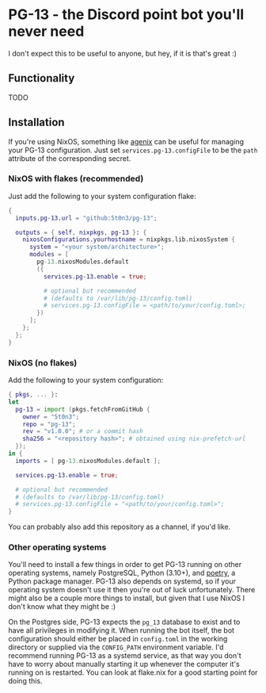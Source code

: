 # PG-13 - the Discord point bot you'll never need

I don't expect this to be useful to anyone, but hey, if it is that's great :)

## Functionality

TODO

## Installation

If you're using NixOS, something like [agenix](https://github.com/ryantm/agenix)
can be useful for managing your PG-13 configuration. Just set
`services.pg-13.configFile` to be the `path` attribute of the corresponding
secret.

### NixOS with flakes (recommended)

Just add the following to your system configuration flake:

```nix
{
  inputs.pg-13.url = "github:5t0n3/pg-13";

  outputs = { self, nixpkgs, pg-13 }: {
    nixosConfigurations.yourhostname = nixpkgs.lib.nixosSystem {
      system = "<your system/architecture>";
      modules = [
        pg-13.nixosModules.default
        ({
          services.pg-13.enable = true;

          # optional but recommended
          # (defaults to /var/lib/pg-13/config.toml)
          # services.pg-13.configFile = <path/to/your/config.toml>;
        })
      ];
    };
  };
}
```

### NixOS (no flakes)

Add the following to your system configuration:

```nix
{ pkgs, ... }:
let
  pg-13 = import (pkgs.fetchFromGitHub {
    owner = "5t0n3";
    repo = "pg-13";
    rev = "v1.0.0"; # or a commit hash
    sha256 = "<repository hash>"; # obtained using nix-prefetch-url
  });
in {
  imports = [ pg-13.nixosModules.default ];

  services.pg-13.enable = true;

  # optional but recommended
  # (defaults to /var/lib/pg-13/config.toml)
  # services.pg-13.configFile = "<path/to/your/config.toml>";
}
```

You can probably also add this repository as a channel, if you'd like.

### Other operating systems

You'll need to install a few things in order to get PG-13 running on other
operating systems, namely PostgreSQL, Python (3.10+), and
[poetry](https://python-poetry.org/), a Python package manager. PG-13 also
depends on systemd, so if your operating system doesn't use it then you're out
of luck unfortunately. There might also be a couple more things to install, but
given that I use NixOS I don't know what they might be :)

On the Postgres side, PG-13 expects the `pg_13` database to exist and to have
all privileges in modifying it. When running the bot itself, the bot
configuration should either be placed in `config.toml` in the working directory
or supplied via the `CONFIG_PATH` environment variable. I'd recommend running
PG-13 as a systemd service, as that way you don't have to worry about manually
starting it up whenever the computer it's running on is restarted. You can look
at flake.nix for a good starting point for doing this.
